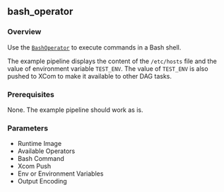 ## bash_operator

### Overview

Use the [`BashOperator`](https://airflow.apache.org/docs/apache-airflow/1.10.12/howto/operator/bash.html) to execute commands in a Bash shell.

The example pipeline displays the content of the `/etc/hosts` file and the value of environment variable `TEST_ENV`. The value of `TEST_ENV` is also pushed to XCom to make it available to other DAG tasks.

### Prerequisites

None. The example pipeline should work as is.

### Parameters
- Runtime Image
- Available Operators
- Bash Command
- Xcom Push 
- Env or Environment Variables
- Output Encoding
